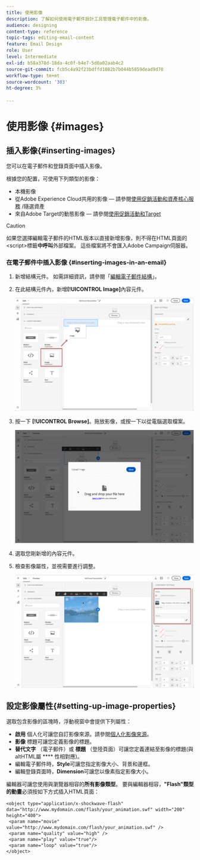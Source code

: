 ```yaml
---
title: 使用影像
description: 了解如何使用電子郵件設計工具管理電子郵件中的影像。
audience: designing
content-type: reference
topic-tags: editing-email-content
feature: Email Design
role: User
level: Intermediate
exl-id: b58a378d-18da-4c0f-b4e7-5d0a02aab4c2
source-git-commit: fcb5c4a92f23bdffd1082b7b044b5859dead9d70
workflow-type: tm+mt
source-wordcount: '303'
ht-degree: 3%

---
```


# 使用影像 {#images}

## 插入影像{#inserting-images}

您可以在電子郵件和登錄頁面中插入影像。

根據您的配置，可使用下列類型的影像：

* 本機影像
* 從Adobe Experience Cloud共用的影像 — 請參閱[使用促銷活動和資產核心服務](../../integrating/using/working-with-campaign-and-assets-core-service.md) /隨選資產
* 來自Adobe Target的動態影像 — 請參閱[使用促銷活動和Target](../../integrating/using/about-campaign-target-integration.md)

>[!CAUTION]
>
>如果您選擇編輯電子郵件的HTML版本以直接新增影像，則不得在HTML頁面的&lt;script>標籤&#x200B;**中呼叫**&#x200B;外部檔案。 這些檔案將不會匯入Adobe Campaign伺服器。

### 在電子郵件中插入影像 {#inserting-images-in-an-email}

1. 新增結構元件。 如需詳細資訊，請參閱「[編輯電子郵件結構](../../designing/using/designing-from-scratch.md#defining-the-email-structure)」。
1. 在此結構元件內，新增&#x200B;**[!UICONTROL Image]**&#x200B;內容元件。

   ![](assets/des_insert_images_1.png)

1. 按一下 **[!UICONTROL Browse]**。拖放影像，或按一下以從電腦選取檔案。

   ![](assets/des_insert_images_2.png)

1. 選取您剛新增的內容元件。
1. 檢查影像屬性，並視需要進行調整。

   ![](assets/des_insert_images_3.png)

## 設定影像屬性{#setting-up-image-properties}

選取包含影像的區塊時，浮動視窗中會提供下列屬性：

* **啟用** 個人化可讓您自訂影像來源。請參閱[個人化影像來源](../../designing/using/personalization.md#personalizing-an-image-source)。
* **影像** 標題可讓您定義影像的標題。
* **替代文字** （電子郵件）或 **標題** （登陸頁面）可讓您定義連結至影像的標題(與altHTML屬 **** 性相對應)。
* 編輯電子郵件時，**Style**&#x200B;可讓您指定影像大小、背景和邊框。
* 編輯登錄頁面時，**Dimension**&#x200B;可讓您以像素指定影像大小。

編輯器可讓您使用與瀏覽器相容的&#x200B;**所有影像類型**。 要與編輯器相容，**&quot;Flash&quot;類型的動畫**&#x200B;必須按如下方式插入HTML頁面：

```
<object type="application/x-shockwave-flash" data="http://www.mydomain.com/flash/your_animation.swf" width="200" height="400">
 <param name="movie" value="http://www.mydomain.com/flash/your_animation.swf" />
 <param name="quality" value="high" />
 <param name="play" value="true"/>
 <param name="loop" value="true"/> 
</object>
```

<!--
## Modifying images with the Adobe Creative SDK{#modifying-images-with-the-adobe-creative-sdk}

You can edit images and use a complete set of features powered by the Adobe Creative SDK to enhance your images directly in the content editor when editing emails or landing pages.

The image editor offers a powerful, full-featured image editing UI component that allows you to edit images and apply effects and frames, original high-quality stickers, beautiful overlays, fun features like tilt shift and color splash, pro-level adjustments and more.

To modify an image with the Adobe Creative SDK:

1. Select the image.
1. In the toolbar, click the Creative Cloud icon.

   ![](assets/des_creative_sdk_icon.png)

1. Select the tool you want to use through the icons on the top of the window to modify the image.

   ![](assets/email_designer_ccsdktoolbar.png)

1. Click **[!UICONTROL Save]** when modifications are done. The updated image is saved on Adobe Campaign server and ready to be used.

>[!NOTE]
>
>Tools offered in the image editor cannot be customized.
-->
